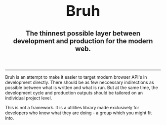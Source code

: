 <header style="text-align: center">
  <h1 style="font-weight: bold; font-size: xxx-large">Bruh</h1>
  <h2>The thinnest possible layer between development and production for the modern web.</h2>
</header>

<hr>

Bruh is an attempt to make it easier to target modern browser API's in
development directly. There should be as few neccessary indirections as possible
between what is written and what is run. But at the same time, the development
cycle and production outputs should be tailored on an individual project level.

This is not a framework. It is a utilities library made exclusively for
developers who know what they are doing - a group which you might fit into.
